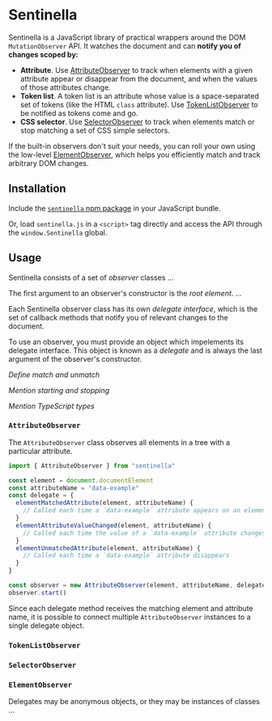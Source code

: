 # Sentinella

Sentinella is a JavaScript library of practical wrappers around the DOM `MutationObserver` API. It watches the document and can **notify you of changes scoped by:**

* **Attribute**. Use [AttributeObserver](#attributeobserver) to track when elements with a given attribute appear or disappear from the document, and when the values of those attributes change.
* **Token list**. A token list is an attribute whose value is a space-separated set of tokens (like the HTML `class` attribute). Use [TokenListObserver](#tokenlistobserver) to be notified as tokens come and go.
* **CSS selector**. Use [SelectorObserver](#selectorobserver) to track when elements match or stop matching a set of CSS simple selectors.

If the built-in observers don't suit your needs, you can roll your own using the low-level [ElementObserver](#elementobserver), which helps you efficiently match and track arbitrary DOM changes.

## Installation

Include the [`sentinella` npm package](https://www.npmjs.com/package/sentinella) in your JavaScript bundle.

Or, load `sentinella.js` in a `<script>` tag directly and access the API through the `window.Sentinella` global.

## Usage

Sentinella consists of a set of _observer_ classes ...

The first argument to an observer's constructor is the _root element_. ...

Each Sentinella observer class has its own _delegate interface_, which is the set of callback methods that notify you of relevant changes to the document.

To use an observer, you must provide an object which impelements its delegate interface. This object is known as a _delegate_ and is always the last argument of the observer's constructor.

_Define match and unmatch_

_Mention starting and stopping_

_Mention TypeScript types_

### `AttributeObserver`

The `AttributeObserver` class observes all elements in a tree with a particular attribute.

```js
import { AttributeObserver } from "sentinella"

const element = document.documentElement
const attributeName = "data-example"
const delegate = {
  elementMatchedAttribute(element, attributeName) {
    // Called each time a `data-example` attribute appears on an element
  }
  elementAttributeValueChanged(element, attributeName) {
    // Called each time the value of a `data-example` attribute changes
  }
  elementUnmatchedAttribute(element, attributeName) {
    // Called each time a `data-example` attribute disappears
  }
}

const observer = new AttributeObserver(element, attributeName, delegate)
observer.start()
```

Since each delegate method receives the matching element and attribute name, it is possible to connect multiple `AttributeObserver` instances to a single delegate object.

### `TokenListObserver`

### `SelectorObserver`

### `ElementObserver`

Delegates may be anonymous objects, or they may be instances of classes ...
